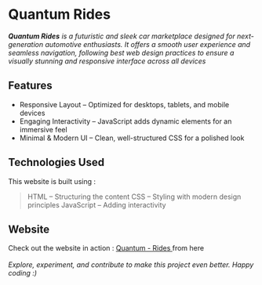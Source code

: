 # Quantum Rides

_**Quantum Rides** is a futuristic and sleek car marketplace designed for next-generation automotive enthusiasts. It offers a smooth user experience and seamless navigation, following best web design practices to ensure a visually stunning and responsive interface across all devices_

## Features 

- Responsive Layout – Optimized for desktops, tablets, and mobile devices
- Engaging Interactivity – JavaScript adds dynamic elements for an immersive feel
- Minimal & Modern UI – Clean, well-structured CSS for a polished look


## Technologies Used
This website is built using :

> HTML – Structuring the content
> CSS – Styling with modern design principles
> JavaScript – Adding interactivity

## Website 

Check out the website in action :  [Quantum - Rides ](https://mycuriosity.netlify.app/webpages/quantumrides/) from here 
  \
  \
_Explore, experiment, and contribute to make this project even better. Happy coding :)_
